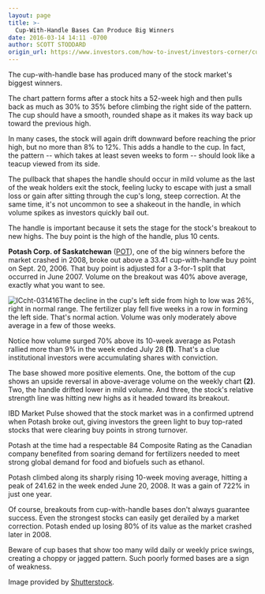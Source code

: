 ```yaml
---
layout: page
title: >-
  Cup-With-Handle Bases Can Produce Big Winners
date: 2016-03-14 14:11 -0700
author: SCOTT STODDARD
origin_url: https://www.investors.com/how-to-invest/investors-corner/cup-with-handle-bases-can-produce-big-winners
---
```





The cup-with-handle base has produced many of the stock market's biggest winners.


The chart pattern forms after a stock hits a 52-week high and then pulls back as much as 30% to 35% before climbing the right side of the pattern. The cup should have a smooth, rounded shape as it makes its way back up toward the previous high.


In many cases, the stock will again drift downward before reaching the prior high, but no more than 8% to 12%. This adds a handle to the cup. In fact, the pattern -- which takes at least seven weeks to form -- should look like a teacup viewed from its side.


The pullback that shapes the handle should occur in mild volume as the last of the weak holders exit the stock, feeling lucky to escape with just a small loss or gain after sitting through the cup's long, steep correction. At the same time, it's not uncommon to see a shakeout in the handle, in which volume spikes as investors quickly bail out.


The handle is important because it sets the stage for the stock's breakout to new highs. The buy point is the high of the handle, plus 10 cents.


**Potash Corp. of Saskatchewan** ([POT](https://research.investors.com/quote.aspx?symbol=POT)), one of the big winners before the market crashed in 2008, broke out above a 33.41 cup-with-handle buy point on Sept. 20, 2006. That buy point is adjusted for a 3-for-1 split that occurred in June 2007. Volume on the breakout was 40% above average, exactly what you want to see.


![ICcht-031416](https://www.investors.com/wp-content/uploads/2016/03/ICcht-031416-1024x544.jpg)The decline in the cup's left side from high to low was 26%, right in normal range. The fertilizer play fell five weeks in a row in forming the left side. That's normal action. Volume was only moderately above average in a few of those weeks.


Notice how volume surged 70% above its 10-week average as Potash rallied more than 9% in the week ended July 28 **(1)**. That's a clue institutional investors were accumulating shares with conviction.


The base showed more positive elements. One, the bottom of the cup shows an upside reversal in above-average volume on the weekly chart **(2)**. Two, the handle drifted lower in mild volume. And three, the stock's relative strength line was hitting new highs as it headed toward its breakout.


IBD Market Pulse showed that the stock market was in a confirmed uptrend when Potash broke out, giving investors the green light to buy top-rated stocks that were clearing buy points in strong turnover.


Potash at the time had a respectable 84 Composite Rating as the Canadian company benefited from soaring demand for fertilizers needed to meet strong global demand for food and biofuels such as ethanol.


Potash climbed along its sharply rising 10-week moving average, hitting a peak of 241.62 in the week ended June 20, 2008. It was a gain of 722% in just one year.


Of course, breakouts from cup-with-handle bases don't always guarantee success. Even the strongest stocks can easily get derailed by a market correction. Potash ended up losing 80% of its value as the market crashed later in 2008.


Beware of cup bases that show too many wild daily or weekly price swings, creating a choppy or jagged pattern. Such poorly formed bases are a sign of weakness.


Image provided by [Shutterstock](http://www.shutterstock.com).




